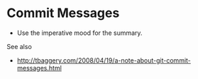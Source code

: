 
# Commit Messages

- Use the imperative mood for the summary.

See also 

- http://tbaggery.com/2008/04/19/a-note-about-git-commit-messages.html